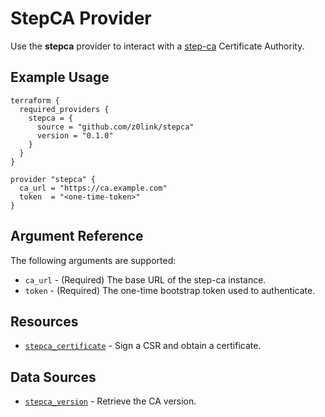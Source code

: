 # StepCA Provider

Use the **stepca** provider to interact with a [step-ca](https://github.com/smallstep/certificates) Certificate Authority.

## Example Usage

```hcl
terraform {
  required_providers {
    stepca = {
      source = "github.com/z0link/stepca"
      version = "0.1.0"
    }
  }
}

provider "stepca" {
  ca_url = "https://ca.example.com"
  token  = "<one-time-token>"
}
```

## Argument Reference

The following arguments are supported:

* `ca_url` - (Required) The base URL of the step-ca instance.
* `token`  - (Required) The one-time bootstrap token used to authenticate.

## Resources

* [`stepca_certificate`](resources/certificate.md) - Sign a CSR and obtain a certificate.

## Data Sources

* [`stepca_version`](data-sources/version.md) - Retrieve the CA version.
